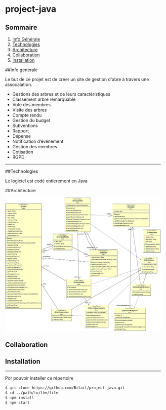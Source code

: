 # project-java

## Sommaire

1. [Info Générale](#Info-generale)
2. [Technologies](#technologies)
3. [Architecture](#Architecture)
4. [Collaboration](#Cllaboration)
5. [Installation](#Installation)



##Info generale

Le but de ce projet est de créer un site de gestion d'abre à travers une assocaiation.

*	Gestions des arbres et de leurs caractéristiques
*	Classement arbre remarquable 
*	Vote des membres 
*	Visite des arbres
*	Compte rendu
*	Gestion du budget
*	Subventions
*	Rapport
* Dépense
*	Notification d’événement 
*	Gestion des membres 
*	Cotisation
*	RGPD
***

##Technologies

Le logiciel est codé entierement en Java

##Architecture 

![Diagramme UML ](./UML.jpg)

## Collaboration

## Installation

***
Por pouvoir installer ce répertoire

```
$ git clone https://github.com/Bilail/project-java.git
$ cd ../path/to/the/file
$ npm install
$ npm start
```

